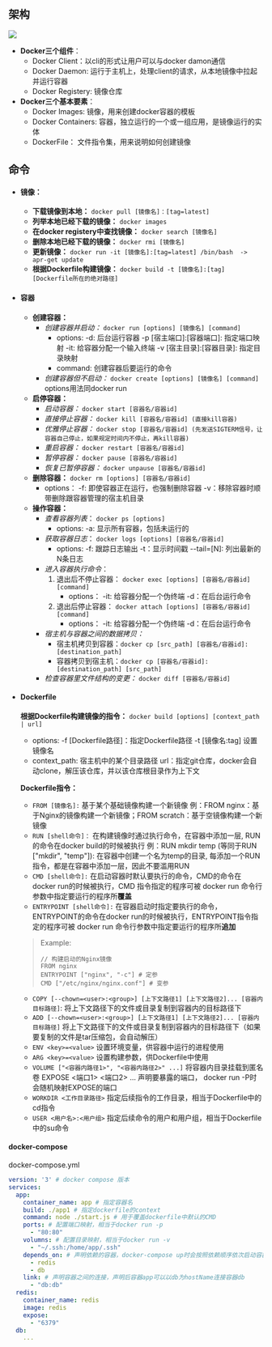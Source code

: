 ## 架构
![](https://user-gold-cdn.xitu.io/2020/5/11/17203700dfc8277e?w=517&h=392&f=png&s=89398)
- **Docker三个组件**：
  - Docker Client：以cli的形式让用户可以与docker damon通信
  - Docker Daemon: 运行于主机上，处理client的请求，从本地镜像中拉起并运行容器
  - Docker Registery: 镜像仓库
- **Docker三个基本要素**：
  - Docker Images: 镜像，用来创建docker容器的模板  
  - Docker Containers: 容器，独立运行的一个或一组应用，是镜像运行的实体
  - DockerFile： 文件指令集，用来说明如何创建镜像

## 命令
- #### 镜像：
  - **下载镜像到本地：**
    `docker pull [镜像名]：[tag=latest]`
  - **列举本地已经下载的镜像：**
    `docker images`
  - **在docker registery中查找镜像：**
    `docker search [镜像名]`
  - **删除本地已经下载的镜像：**
    `docker rmi [镜像名]`
  - **更新镜像：**
    `docker run -it [镜像名]:[tag=latest] /bin/bash  -> apr-get update`
  - **根据Dockerfile构建镜像：**
    `docker build -t [镜像名]:[tag] [Dockerfile所在的绝对路径]`

- #### 容器
  - **创建容器：**
    - *创建容器并启动：*
      `docker run [options] [镜像名] [command]`
      - options:
        -d: 后台运行容器
        -p [宿主端口]:[容器端口]: 指定端口映射
        -it: 给容器分配一个输入终端
        -v [宿主目录]:[容器目录]: 指定目录映射
      - command:
        创建容器后要运行的命令
    - *创建容器但不启动：*
      `docker create [options] [镜像名] [command]`
      options用法同docker run
  - **启停容器：**
    - *启动容器：* 
    `docker start [容器名/容器id]`
    - *直接停止容器：* 
    `docker kill [容器名/容器id] (直接kill容器)`
    - *优雅停止容器：* 
    `docker stop [容器名/容器id] (先发送SIGTERM信号，让容器自己停止，如果规定时间内不停止，再kill容器)`
    - *重启容器：* 
    `docker restart [容器名/容器id]`
    - *暂停容器：* 
    `docker pause [容器名/容器id]`
    - *恢复已暂停容器：* 
    `docker unpause [容器名/容器id]`
  - **删除容器：**
    `docker rm [options] [容器名/容器id]`
    - options：
      -f: 即使容器正在运行，也强制删除容器
      -v：移除容器时顺带删除跟容器管理的宿主机目录
  - **操作容器：**
    - *查看容器列表*：
    `docker ps [options]`
      - options:
        -a: 显示所有容器，包括未运行的
    - *获取容器日志*：
    `docker logs [options] [容器名/容器id]`
      - options:
        -f: 跟踪日志输出
        -t：显示时间戳
        --tail=[N]: 列出最新的N条日志
    - *进入容器执行命令*：
      1. 退出后不停止容器：
        `docker exec [options] [容器名/容器id] [command]`
          - options：
          -it: 给容器分配一个伪终端
          -d：在后台运行命令
      2. 退出后停止容器：
        `docker attach [options] [容器名/容器id] [command]`
            - options：
            -it: 给容器分配一个伪终端
            -d：在后台运行命令
    - *宿主机与容器之间的数据拷贝：*
      - 宿主机拷贝到容器：`docker cp [src_path] [容器名/容器id]:[destination_path]`
      - 容器拷贝到宿主机：`docker cp [容器名/容器id]:[destination_path] [src_path]`
    - *检查容器里文件结构的变更：*
      `docker diff [容器名/容器id]`

- #### Dockerfile
  **根据Dockerfile构建镜像的指令：**
  `docker build [options] [context_path | url]`
  - options:
    -f [Dockerfile路径]：指定Dockerfile路径
    -t [镜像名:tag] 设置镜像名
  - [context_path | url]: 指定构建时的上下文路径
    context_path: 宿主机中的某个目录路径
    url：指定git仓库，docker会自动clone，解压该仓库，并以该仓库根目录作为上下文

  **Dockerfile指令：**
  - `FROM [镜像名]:`
  基于某个基础镜像构建一个新镜像
  例：FROM nginx：基于Nginx的镜像构建一个新镜像；FROM scratch：基于空镜像构建一个新镜像
  - `RUN [shell命令]：`
  在构建镜像时通过执行命令，在容器中添加一层, RUN的命令在docker build的时候被执行
  例：RUN mkdir temp (等同于RUN ["mkdir", "temp"]): 在容器中创建一个名为temp的目录, 每添加一个RUN指令，都是在容器中添加一层，因此不要滥用RUN
  - `CMD [shell命令]:`
  在启动容器时默认要执行的命令，CMD的命令在docker run的时候被执行，CMD 指令指定的程序可被 docker run 命令行参数中指定要运行的程序所**覆盖**
  - `ENTRYPOINT [shell命令]:`
  在容器启动时指定要执行的命令，ENTRYPOINT的命令在docker run的时候被执行，ENTRYPOINT指令指定的程序可被 docker run 命令行参数中指定要运行的程序所**追加**
  >Example:
  >```
  >// 构建启动的Nginx镜像
  >FROM nginx
  >ENTRYPOINT ["nginx", "-c"] # 定参
  >CMD ["/etc/nginx/nginx.conf"] # 变参 
  >```
  - `COPY [--chown=<user>:<group>] [上下文路径1] [上下文路径2]... [容器内目标路径]`:
  将上下文路径下的文件或目录复制到容器内的目标路径下
  - `ADD [--chown=<user>:<group>] [上下文路径1] [上下文路径2]... [容器内目标路径]`
  将上下文路径下的文件或目录复制到容器内的目标路径下（如果要复制的文件是tar压缩包，会自动解压）
  - `ENV <key>=<value>`
  设置环境变量，供容器中运行的进程使用
  - `ARG <key>=<value>`
  设置构建参数，供Dockerfile中使用
  - `VOLUME ["<容器内路径1>", "<容器内路径2>" ...]`
  将容器内目录挂载到匿名卷
  EXPOSE <端口1> <端口2> ...
  声明要暴露的端口， docker run -P时会随机映射EXPOSE的端口
  - `WORKDIR <工作目录路径>`
  指定后续指令的工作目录，相当于Dockerfile中的cd指令
  - `USER <用户名>:<用户组>`
  指定后续命令的用户和用户组，相当于Dockerfile中的su命令

#### docker-compose
docker-compose.yml
```yaml
version: '3' # docker compose 版本
services:
  app:
    container_name: app # 指定容器名
    build: ./app1 # 指定dockerfile的context
    command: node ./start.js # 用于覆盖dockerfile中默认的CMD
    ports: # 配置端口映射，相当于docker run -p
      - "80:80"
    volumns: # 配置目录映射，相当于docker run -v
      - "~/.ssh:/home/app/.ssh"
    depends_on: # 声明依赖的容器，docker-compose up时会按照依赖顺序依次启动容器
      - redis
      - db
    link: # 声明容器之间的连接，声明后容器app可以以db为hostName连接容器db
      - "db:db"
  redis:
    container_name: redis
    image: redis
    expose:
      - "6379"
  db:
    ...
```
